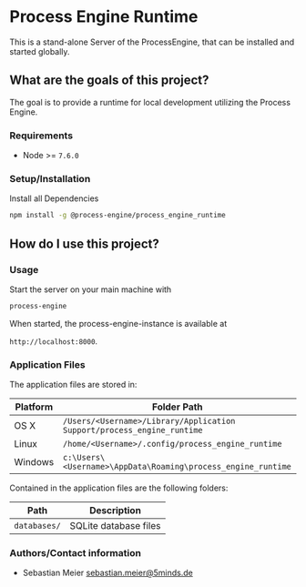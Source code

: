 # Process Engine Runtime

This is a stand-alone Server of the ProcessEngine, that can be installed and started globally.

## What are the goals of this project?

The goal is to provide a runtime for local development utilizing the Process
Engine.

### Requirements

- Node >= `7.6.0`

### Setup/Installation

Install all Dependencies

```bash
npm install -g @process-engine/process_engine_runtime
```

## How do I use this project?

### Usage

Start the server on your main machine with

```bash
process-engine
```

When started, the process-engine-instance is available at

`http://localhost:8000`.

### Application Files

The application files are stored in:

| Platform  | Folder Path                                                            |
| --------- | ----------                                                             |
| OS X      | `/Users/<Username>/Library/Application Support/process_engine_runtime` |
| Linux     | `/home/<Username>/.config/process_engine_runtime`                      |
| Windows   | `c:\Users\<Username>\AppData\Roaming\process_engine_runtime`           |

Contained in the application files are the following folders:

| Path         | Description           |
| ---------    | ----------            |
| `databases/` | SQLite database files |

### Authors/Contact information

- Sebastian Meier <sebastian.meier@5minds.de>